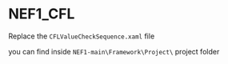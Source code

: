 # NEF1_CFL

Replace the `CFLValueCheckSequence.xaml` file

you can find inside `NEF1-main\Framework\Project\` project folder
